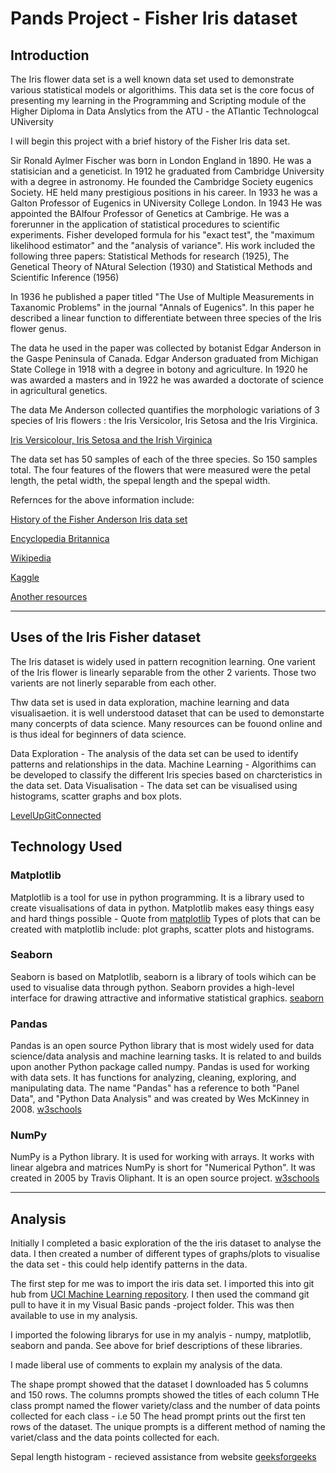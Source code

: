 # Pands Project - Fisher Iris dataset #

## Introduction ##

The Iris flower data set is a well known data set used to demonstrate various statistical models or algorithims. This data set is the core focus of presenting my learning in the Programming and Scripting module of the Higher Diploma in Data Anslytics from the ATU - the ATlantic Technologcal UNiversity

I will begin this project with a brief history of the Fisher Iris data set.

Sir Ronald Aylmer Fischer was born in London England in 1890. He was a statisician and a geneticist. In 1912 he graduated from Cambridge University with a degree in astronomy. He founded the  Cambridge Society eugenics Society. HE held many prestigious positions in his career. In 1933 he was a Galton Professor of Eugenics in UNiversity College London. In 1943 He was appointed the BAlfour Professor of Genetics at Cambrige. He was a forerunner in the application of statistical procedures to scientific experiments. Fisher developed formula for his "exact test", the "maximum likelihood estimator" and the "analysis of variance".
His work included the following three papers: Statistical Methods for research (1925), The Genetical Theory of NAtural Selection (1930) and Statistical Methods and Scientific Inference (1956)

In 1936 he published a paper titled "The Use of Multiple Measurements in Taxanomic Problems" in the journal "Annals of Eugenics". In this paper he described a linear function to differentiate between three species of the Iris flower genus.

The data he used in the paper was collected by botanist Edgar Anderson in the Gaspe Peninsula of Canada. Edgar Anderson graduated from Michigan State College in 1918 with a degree in botony and agriculture. In 1920 he was awarded a masters and in 1922 he was awarded a doctorate of science in agricultural genetics.

The data Me Anderson collected quantifies the morphologic variations of 3 species of Iris flowers : the Iris Versicolor, Iris Setosa and the Iris Virginica.

[Iris Versicolour, Iris Setosa and the Irish Virginica](https://www.google.com/imgres?imgurl=https%3A%2F%2Fs3.amazonaws.com%2Fassets.datacamp.com%2Fblog_assets%2FMachine%2BLearning%2BR%2Firis-machinelearning.png&tbnid=P-PGjABuYKeYpM&vet=12ahUKEwjGwrvMpOz9AhVEFMAKHa9qCdgQMygAegUIARCUAQ..i&imgrefurl=http%3A%2F%2Fwww.lac.inpe.br%2F~rafael.santos%2FDocs%2FCAP394%2FWholeStory-Iris.html&docid=DWcNzEt0Tz4F4M&w=1275&h=477&q=3%20species%20of%20irish%20flowers%20in%20the%20data%20set&ved=2ahUKEwjGwrvMpOz9AhVEFMAKHa9qCdgQMygAegUIARCUAQ)

The data set has 50 samples of each of the three species. So 150 samples total. The four features of the flowers that were measured were the petal length, the petal width, the spepal length and the spepal width. 

Refernces for the above information include:

[History of the Fisher Anderson Iris data set](https://kaggle.com/datasets/arshid/iris-flower-dataset)

[Encyclopedia Britannica](https://www.britannica.com/biography/Ronald-Aylmer-Fisher)

[Wikipedia](https://en.wikipedia.org/wiki/Edgar_Anderson)

[Kaggle](https://www.kaggle.com/datasets/uciml/iris)

[Another resources](https://towardsdatascience.com/the-iris-dataset-a-little-bit-of-history-and-biology-fb4812f5a7b5)



---

## Uses of the Iris Fisher dataset ##

The Iris dataset is widely used in pattern recognition learning. One varient of the Iris flower is linearly separable from the other 2 varients. Those two varients are not linerly separable from each other.

Thw data set is used in data exploration, machine learning and data visualisaetion. it is well understood dataset that can be used to demonstarte many concerpts of data science. Many resources can be fouond online and is thus ideal for beginners of data science.

Data Exploration - The analysis of the data set can be used to identify patterns and relationships in the data.
Machine Learning - Algorithims can be developed to classify the different Iris species based on charcteristics in the data set.
Data Visualisation - The data set can be visualised using histograms, scatter graphs and box plots.

[LevelUpGitConnected](https://levelup.gitconnected.com/unveiling-the-mysteries-of-the-iris-dataset-a-comprehensive-analysis-and-machine-learning-f5c4f9dbcd6d)

## Technology Used ##

### Matplotlib ###

Matplotlib is a tool for use in python programming. It is a library used to create visualisations of data in python.
Matplotlib makes easy things easy and hard things possible - Quote from [matplotlib](https://matplotlib.org/)
Types of plots that can be created with matplotlib include: plot graphs, scatter plots and histograms.

### Seaborn ###

Seaborn is based on Matplotlib, seaborn is a library of tools wihich can be used to visualise data through python.
Seaborn provides a high-level interface for drawing attractive and informative statistical graphics. [seaborn](https://seaborn.pydata.org/#:~:text=Seaborn%20is%20a%20Python%20data,attractive%20and%20informative%20statistical%20graphics.)

### Pandas ###

Pandas is an open source Python library that is most widely used for data science/data analysis and machine learning tasks. It is related to and builds upon another Python package called numpy. 
Pandas is used for working with data sets.
It has functions for analyzing, cleaning, exploring, and manipulating data.
The name "Pandas" has a reference to both "Panel Data", and "Python Data Analysis" and was created by Wes McKinney in 2008. 
[w3schools](https://www.w3schools.com/python/pandas/pandas_intro.asp#:~:text=What%20is%20Pandas%3F,by%20Wes%20McKinney%20in%202008.)

### NumPy ###

NumPy is a Python library. It is used for working with arrays. It works with linear algebra and matrices
NumPy is short for "Numerical Python". It was created in 2005 by Travis Oliphant. It is an open source project.
[w3schools](https://www.w3schools.com/python/numpy/default.asp)

-----

## Analysis ##

Initially I completed a basic exploration of the the iris dataset to analyse the data. 
I then created a number of different types of graphs/plots to visualise the data set - this could help identify patterns in the data.

The first step for me was to import the iris data set. I imported this into git hub from [UCI Machine Learning repository](https://archive.ics.uci.edu/ml/datasets/iris). 
I then used the command git pull to have it in my Visual Basic pands -project folder. This was then available to use in my analysis.

I imported the folowing librarys for use in my analyis - numpy, matplotlib, seaborn and panda. See above for brief descriptions of these libraries.

I made liberal use of comments to explain my analysis of the data.

The shape prompt showed that the dataset I downloaded has 5 columns and 150 rows.
The columns prompts showed the titles of each column 
THe class prompt named the flower variety/class and the number of data points collected for each class - i.e 50
The head prompt prints out the first ten rows of the dataset.
The unique prompts is a different method of naming the variet/class and the data points collected for each.


Sepal length histogram - recieved assistance from website [geeksforgeeks](https://www.geeksforgeeks.org/box-plot-and-histogram-exploration-on-iris-data/)
